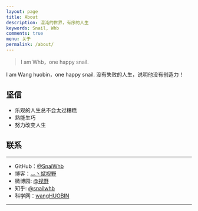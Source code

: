 ```yaml
---
layout: page
title: About
description: 混沌的世界，有序的人生
keywords: Snail, Whb
comments: true
menu: 关于
permalink: /about/
---
```



> I am Whb，one happy snail.

I am Wang huobin，one happy snail.
没有失败的人生，说明他没有创造力！

## 坚信
* 乐观的人生总不会太过糟糕
* 熟能生巧
* 努力改变人生


## 联系

---

* GitHub：[@SnaiWhb](https://github.com/SnailWhb)
* 博客：[灬丶斌视野](http://blog.sina.com.cn/u/2517674831)
* 微博园: [@视野](https://home.cnblogs.com/u/whb-20160329/)
* 知乎: [@snailwhb](https://www.zhihu.com/people/snailwhb/)
* 科学网：[wangHUOBIN](http://blog.sciencenet.cn/u/wangHUOBIN)

---


